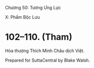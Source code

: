  

Chương 50: Tương Ưng Lực

X: Phẩm Bộc Lưu

# 102–110. (Tham)

Hòa thượng Thích Minh Châu dịch Việt.

Prepared for SuttaCentral by Blake Walsh.